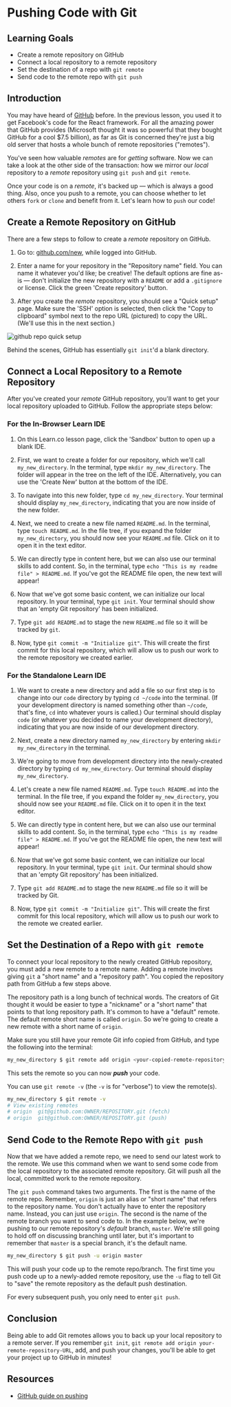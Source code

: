 # Pushing Code with Git

## Learning Goals

- Create a remote repository on GitHub
- Connect a local repository to a remote repository
- Set the destination of a repo with `git remote`
- Send code to the remote repo with `git push`

## Introduction

You may have heard of [GitHub](https://github.com) before. In the previous 
lesson, you used it to get Facebook's code for the React framework. For all
the amazing power that GitHub provides (Microsoft thought it was so powerful
that they bought GitHub for a cool $7.5 billion), as far as Git is concerned
they're just a big old server that hosts a whole bunch of remote repositories
("remotes").

You've seen how valuable
_remotes_ are for _getting_ software. Now we can take a look at the other side
of the transaction: how we mirror our _local_ repository to a _remote_ repository
using `git push` and `git remote`.

Once your code is on a _remote_, it's backed up &mdash; which is always a good
thing. Also, once you push to a remote, you can choose whether to let
others `fork` or `clone` and benefit from it. Let's learn how to `push` our code!

## Create a Remote Repository on GitHub

There are a few steps to follow to create a _remote_ repository on GitHub.

1. Go to: [github.com/new](https://github.com/new), while logged into GitHub.

2. Enter a name for your repository in the "Repository name" field. You can name
it whatever you'd like; be creative! The default options are fine as-is — don't
initialize the new repository with a `README` or add a `.gitignore` or license.
Click the green 'Create repository' button.

3. After you create the _remote_ repository, you should see a "Quick setup"
page. Make sure the 'SSH' option is selected, then click the "Copy to clipboard" 
symbol next to the repo URL (pictured) to copy the URL. (We'll use this in the 
next section.)

![github repo quick setup](https://curriculum-content.s3.amazonaws.com/web-development/enough-git-for-learn-co/github_quick_setup.png)

Behind the scenes, GitHub has essentially `git init`'d a blank directory.

## Connect a Local Repository to a Remote Repository

After you've created your _remote_ GitHub repository, you'll want to get your
local repository uploaded to GitHub. Follow the appropriate steps below:

### For the In-Browser Learn IDE

1. On this Learn.co lesson page, click the 'Sandbox' button to open up a blank
IDE.

2. First, we want to create a folder for our repository, which we'll call
`my_new_directory`. In the terminal, type `mkdir my_new_directory`. The folder
will appear in the tree on the left of the IDE. Alternatively, you can use the
'Create New' button at the bottom of the IDE.

3. To navigate into this new folder, type `cd my_new_directory`. Your terminal
should display `my_new_directory`, indicating that you are now inside of the new
folder.

4. Next, we need to create a new file named `README.md`. In the terminal, type
`touch README.md`. In the file tree, if you expand the folder
`my_new_directory`, you should now see your `README.md` file. Click on it to
open it in the text editor.

5. We can directly type in content here, but we can also use our terminal skills
to add content. So, in the terminal, type `echo "This is my readme file" >
README.md`. If you've got the README file open, the new text will appear!

6. Now that we've got some basic content, we can initialize our local
repository. In your terminal, type `git init`. Your terminal should show that an
'empty Git repository' has been initialized.

7. Type `git add README.md` to stage the new `README.md` file so it will be tracked by
`git`.

8. Now, type `git commit -m "Initialize git"`. This will create the first commit
for this local repository, which will allow us to push our work to the remote
repository we created earlier.

### For the Standalone Learn IDE

1. We want to create a new directory and add a file so our first step is to change into our `code` directory by typing `cd ~/code` into the terminal. (If your development directory is named something other than `~/code`, that's fine, `cd` into whatever yours is called.) Our terminal should display `code` (or whatever you decided to name your development directory), indicating that you are now inside of our development directory.

2. Next, create a new directory named `my_new_directory` by entering `mkdir my_new_directory` in the terminal.

3. We're going to move from development directory into the newly-created directory by typing `cd my_new_directory`. Our terminal should display `my_new_directory`.

4. Let's create a new file named `README.md`. Type `touch README.md` into the terminal. In the file tree, if you expand the folder `my_new_directory`, you should now see your `README.md` file. Click on it to open it in the text editor.

5. We can directly type in content here, but we can also use our terminal skills
to add content. So, in the terminal, type `echo "This is my readme file" >
README.md`. If you've got the README file open, the new text will appear!

6. Now that we've got some basic content, we can initialize our local
repository. In your terminal, type `git init`. Our terminal should show that
an 'empty Git repository' has been initialized.

7. Type `git add README.md` to stage the new `README.md` file so it will be tracked by Git.

8. Now, type `git commit -m "Initialize git"`. This will create the first commit
for this local repository, which will allow us to push our work to the remote we
created earlier.

## Set the Destination of a Repo with `git remote`

To connect your local repository to the newly created GitHub repository, you
must add a new remote to a remote name. Adding a remote involves giving `git` a "short name" and
a "repository path". You copied the repository path from GitHub a few steps
above.

The repository path is a long bunch of technical words. The creators of Git
thought it would be easier to type a "nickname" or a "short name" that points to
that long repository path. It's common to have a "default" remote. The default
remote short name is called `origin`. So we're going to create a new remote with a 
short name of `origin`.

Make sure you still have your remote Git info copied from GitHub, and type the
following into the terminal:

```bash
my_new_directory $ git remote add origin <your-copied-remote-repository-URL>
```

This sets the remote so you can now ***push*** your code.

You can use `git remote -v` (the `-v` is for "verbose") to view the remote(s).

```bash
my_new_directory $ git remote -v
# View existing remotes
# origin  git@github.com:OWNER/REPOSITORY.git (fetch)
# origin  git@github.com:OWNER/REPOSITORY.git (push)
```

## Send Code to the Remote Repo with `git push`

Now that we have added a remote repo, we need to send our latest work to the
remote. We use this command when we want to send some code from the local
repository to the associated remote repository. Git will push all the local,
committed work to the remote repository.

The `git push` command takes two arguments. The first is the name of the remote
repo. Remember, `origin` is just an alias or "short name" that refers to the
repository name. You don't actually have to enter the repository name. Instead,
you can just use `origin`. The second is the name of the remote branch you want
to send code to. In the example below, we're pushing to our remote repository's
_default_ branch, `master`. We're still going to hold off on discussing branching
until later, but it's important to remember that `master` is a special branch, it's
the default name.

```bash
my_new_directory $ git push -u origin master
```

This will push your code up to the remote repo/branch. The first time you push
code up to a newly-added remote repository, use the `-u` flag to tell Git to
"save" the remote repository as the default push destination.

For every subsequent push, you only need to enter `git push`.

## Conclusion

Being able to add Git remotes allows you to back up your local repository to a
remote server. If you remember `git init`, 
`git remote add origin your-remote-repository-URL`, add, and push your changes, 
you'll be able to get your project up to GitHub in minutes!

## Resources

- [GitHub guide on pushing](https://help.github.com/articles/pushing-to-a-remote/)


